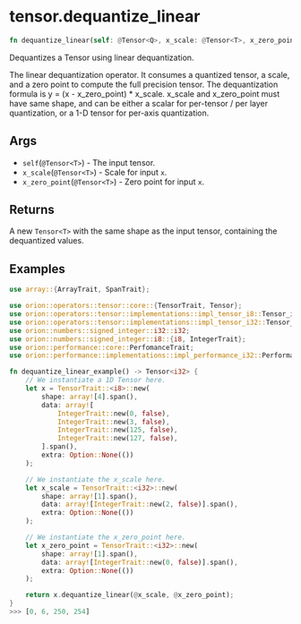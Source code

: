 # tensor.dequantize_linear

```rust
fn dequantize_linear(self: @Tensor<Q>, x_scale: @Tensor<T>, x_zero_point: @Tensor<T>) -> Tensor::<T>;
```

Dequantizes a Tensor using linear dequantization.

The linear dequantization operator. It consumes a quantized tensor, a scale, and a zero point to compute 
the full precision tensor. The dequantization formula is y = (x - x_zero_point) * x_scale. x_scale and 
x_zero_point must have same shape, and can be either a scalar for per-tensor / per layer quantization, 
or a 1-D tensor for per-axis quantization.

## Args

* `self`(`@Tensor<T>`) - The input tensor.
* `x_scale`(`@Tensor<T>`) - Scale for input `x`.
* `x_zero_point`(`@Tensor<T>`) - Zero point for input `x`.

## Returns

A new `Tensor<T>` with the same shape as the input tensor, containing the dequantized values.

## Examples

```rust
use array::{ArrayTrait, SpanTrait};

use orion::operators::tensor::core::{TensorTrait, Tensor};
use orion::operators::tensor::implementations::impl_tensor_i8::Tensor_i8;
use orion::operators::tensor::implementations::impl_tensor_i32::Tensor_i32;
use orion::numbers::signed_integer::i32::i32;
use orion::numbers::signed_integer::i8::{i8, IntegerTrait};
use orion::performance::core::PerfomanceTrait;
use orion::performance::implementations::impl_performance_i32::Performance_i32_i8;

fn dequantize_linear_example() -> Tensor<i32> {
    // We instantiate a 1D Tensor here.
    let x = TensorTrait::<i8>::new(
        shape: array![4].span(),
        data: array![
            IntegerTrait::new(0, false),
            IntegerTrait::new(3, false),
            IntegerTrait::new(125, false),
            IntegerTrait::new(127, false),
        ].span(),
        extra: Option::None(())
    );

    // We instantiate the x_scale here.
    let x_scale = TensorTrait::<i32>::new(
        shape: array![1].span(),
        data: array![IntegerTrait::new(2, false)].span(),
        extra: Option::None(())
    );

    // We instantiate the x_zero_point here.
    let x_zero_point = TensorTrait::<i32>::new(
        shape: array![1].span(),
        data: array![IntegerTrait::new(0, false)].span(),
        extra: Option::None(())
    );

    return x.dequantize_linear(@x_scale, @x_zero_point);
}
>>> [0, 6, 250, 254]
```
